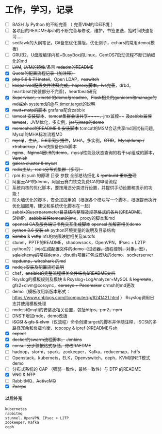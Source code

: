# 工作，学习，记录

- [ ] BASH 与 Python 的不断完善 （ 完善VIM的IDE环境 ）
- [ ] 各项目的README与sh的不断完善与修改，维护，书签更迭，抽时间快速复习.....
- [ ] sed/awk的大纲笔记，Git备忘优化排版，优化例子，echars的常用demo(模板)
- [ ] GRUB2，U盘版编译内核+BusyBox的Linux，CentOS7启动流程不断归纳细化的md
- [ ] ~~LVM~~, ~~LVM的镜像~~/条带 ~~mdadm的README~~
- [x] ~~Quota的配置流程记录（加注释）~~
- [x] ~~php 5.6 & 7.1 install~~，Open LDAP，~~nsswitch~~
- [ ] ~~keepalived配置文件注释完成，haproxy脚本，lvs完善~~，drbd，heartbeat(安装部分不完善)，heartbeat研究
- [x] ~~Supervisor，xinetd 的demo与readme~~，~~Flask相关的gunicorn和manage的md或sh~~ systemd的@与.timer.target的说明
- [x] ~~mutt+mstp的脚本~~ grafana配合zabbix
- [ ] ~~tomcat 安装脚本~~、~~tomcat集群会话共享~~~~，~~jmx监控~~ ~~及zabbix监控tomcat~~，JVM优化，多实例，~~jar与jmap的demo~~
- [x] ~~memcahed的README & 安装脚本~~ tomcat的MSM会话共享md测试有问题, Mysql的MHA标准流程MD
- [ ] ~~mysql~~，~~主从~~，~~5.6半同步插件~~，MHA，多实例，~~GTID~~，~~Mysqldump / xtrabackup~~ / lvm快照备份db脚本
- [ ] ~~nginx~~、~~Nginx4层LB的demo~~，mysql性能及状态查询的若干sql组成的脚本，~~Varnish~~
- [x] ~~galera cluster & mycat~~
- [x] ~~redis主从，redis分布式集群（多写）~~
- [ ] rpm 和 yum 的原理 目录 参数 全部总结细化 & ~~rpmbuild 重新整理~~
- [ ] 阿里云API的demo，阿里云赛门铁克免费CA的申请流程
- [ ] 系统内核的优化脚本，要按用途分类进行设置，并提供手动设置和提示的功能！
- [ ] 防火墙优化的脚本，安全加固用的（根据各个模块写一个脚本，根据提示执行优化加固用，建议和系统优化脚本在一起）
- [ ] ~~zabbix的userparameter目录结构整理及规范格式的各片段README~~，SNMP，~~zabbix监控tomcat的jmx~~，proxy的脚本和md
- [x] ~~openssl CA及服务端证书免交互生成脚本~~ ~~openssl 加解密相关demo~~
- [ ] ~~python 3.6 安装.sh~~ python环境变量的说明及目录结构
- [x] ~~Samba~~ & ~~vsftp~~ nfs的权限映射相关及autofs
- [ ] stunel，PPTP的README，shadowsock，OpenVPN，IPsec + L2TP
- [ ] python的：~~jinja生成配置文件的demo（过滤器，流程控制，对象，宏）~~，~~sqlalchemy的常规demo~~，disutils项目打包成模块的demo，sockerserver
- [ ] ~~tcpdump，wireshark 的md~~
- [x] ~~nodejs安装及配置流程说明~~
- [ ] chef，~~ansible的完整流程相关文件结构&README文档~~
- [ ] Rsyslog的模板规则及模块 & Rsyslog+LogAnalyzer+MySQL & ~~logrotate~~，gfs2+clvm@coroync，~~corosyc + Pacemaker~~ crmsh的md更改
- [ ] demo（模板改用新版本形式：https://www.cnblogs.com/itcomputer/p/6241421.html ） Rsyslog调用日志并使用模板处理
- [ ] ~~nodejs~~和mqtt的安装及相关设置，~~包括https，pm2，npm~~
- [ ] DNS下增加rndc，demo改版
- [ ] ~~ISCSI~~ ~~& gfs & clvm~~（仅流程）命令创建target的脚本并伴随注释，ISCSI的多路径冗余和负载均衡，tcpcopy & ipref 的README与sh
- [x] ~~expect~~
- [x] ~~docker的swarm流程脚本，~~ ~~Jenkins~~
- [x] ~~consul 分步骤按格式存储，修改RAEDME~~
- [ ] hadoop，storm，spark，zookeeper，Kafka，reducemap，hdfs
- [ ] Openstack，kubernets，ELK，Openvswitch，ceph，KVM的NET模式demo
- [ ] 分布式系统的 CAP （强弱一致性，最终一致性）与 DTP 的README
- [X] ~~VNC~~ & ~~NTP~~
- [ ] RabbitMQ，~~ActiveMQ~~
- [x] ~~Zxarps~~

#### 以后补充
```txt
kubernetes
rabbitmq
stunnel，OpenVPN，IPsec + L2TP
zookeeper，Kafka
ceph
```
